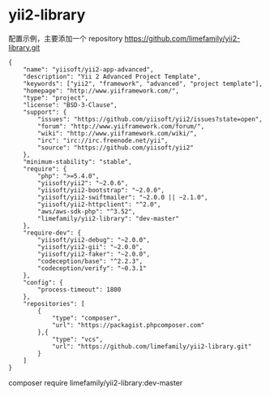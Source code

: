 # yii2-library
配置示例，主要添加一个 repository https://github.com/limefamily/yii2-library.git

    {
        "name": "yiisoft/yii2-app-advanced",
        "description": "Yii 2 Advanced Project Template",
        "keywords": ["yii2", "framework", "advanced", "project template"],
        "homepage": "http://www.yiiframework.com/",
        "type": "project",
        "license": "BSD-3-Clause",
        "support": {
            "issues": "https://github.com/yiisoft/yii2/issues?state=open",
            "forum": "http://www.yiiframework.com/forum/",
            "wiki": "http://www.yiiframework.com/wiki/",
            "irc": "irc://irc.freenode.net/yii",
            "source": "https://github.com/yiisoft/yii2"
        },
        "minimum-stability": "stable",
        "require": {
            "php": ">=5.4.0",
            "yiisoft/yii2": "~2.0.6",
            "yiisoft/yii2-bootstrap": "~2.0.0",
            "yiisoft/yii2-swiftmailer": "~2.0.0 || ~2.1.0",
            "yiisoft/yii2-httpclient": "^2.0",
            "aws/aws-sdk-php": "^3.52",
            "limefamily/yii2-library": "dev-master"
        },
        "require-dev": {
            "yiisoft/yii2-debug": "~2.0.0",
            "yiisoft/yii2-gii": "~2.0.0",
            "yiisoft/yii2-faker": "~2.0.0",
            "codeception/base": "^2.2.3",
            "codeception/verify": "~0.3.1"
        },
        "config": {
            "process-timeout": 1800
        },
        "repositories": [
            {
                "type": "composer",
                "url": "https://packagist.phpcomposer.com"
            },{
                "type": "vcs",
                "url": "https://github.com/limefamily/yii2-library.git"
            }
        ]
    }

composer require limefamily/yii2-library:dev-master
